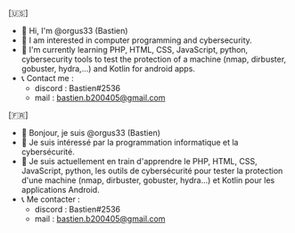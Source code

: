 [🇺🇸]
- 👋 Hi, I'm @orgus33 (Bastien)
- 👀 I am interested in computer programming and cybersecurity.
- 🌱 I'm currently learning PHP, HTML, CSS, JavaScript, python, cybersecurity tools to test the protection of a machine (nmap, dirbuster, gobuster, hydra,...) and Kotlin for android apps.
- 📞 Contact me :
  * discord : Bastien#2536
  * mail :  bastien.b200405@gmail.com          


[🇫🇷]
- 👋 Bonjour, je suis @orgus33 (Bastien)
- 👀 Je suis intéressé par la programmation informatique et la cybersécurité.
- 🌱 Je suis actuellement en train d'apprendre le PHP, HTML, CSS, JavaScript, python, les outils de cybersécurité pour tester la protection d'une machine (nmap, dirbuster, gobuster, hydra...) et Kotlin pour les applications Android.
- 📞 Me contacter :
  * discord : Bastien#2536
  * mail :  bastien.b200405@gmail.com
